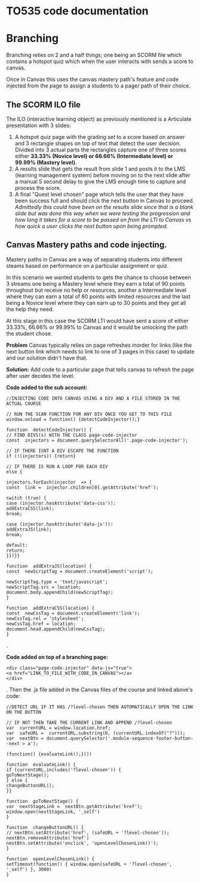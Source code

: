 # TO535 code documentation

# Branching
Branching relies on 2 and a half things; one being an SCORM file which contains a hotspot quiz which when the user interacts with sends a score to canvas. 

Once in Canvas this uses the canvas mastery path's feature and code injected from the page to assign a students to a page/ path of their choice.

## The SCORM ILO file

The ILO (interactive learning object) as previously mentioned is a Articulate presentation with 3 slides:
1. A hotspot quiz page with the grading set to a score based on answer and 3 rectangle shapes on top of text that detect the user decision. Divided into 3 actual parts the rectangles capture one of three scores either **33.33% (Novice level) or 66.66% (Intermediate level) or  99.99% (Mastery level)**.
2.  A results slide that gets the result from slide 1 and posts it to the LMS (learning management system) before moving on to the next slide after a manual 5 second delay to give the LMS enough time to capture and process the score. 
3. A final "Quest level chosen" page which tells the user that they have been success full and should click the next button  in Canvas to proceed. *Admittedly this could have been on the results slide since that is a blank slide but was done this way when we were testing the progression and how long it takes for a score to be passed on from the LTI to Canvas vs how quick a user clicks the next button upon being prompted.* 

## Canvas Mastery paths and code injecting.
Mastery paths in Canvas are a way of separating students into different steams based on performance on a particular assignment or quiz.

In this scenario we wanted students to gets the chance to choose between 3  streams one being a Mastery level where they earn a total of 90 points throughout but receive no help or resources, another a Intermediate level where they can earn a total of 60 points with limited resources and the last being a Novice level where they can earn up to 30 points and they get all the help they need.

At this stage in this case the SCORM LTI would have sent a score of either 33.33%, 66.66% or 99.99% to Canvas and it would be unlocking the path the student chose.

**Problem**
Canvas typically relies on page refreshes inorder for links (like the next button link which needs to link to one of 3 pages in this case) to update and our solution didn't have that.  

**Solution:**
Add code to a particular page that tells canvas to refresh the page after user decides the level.

**Code added to the sub account:**

  

    //INJECTING CODE INTO CANVAS USING A DIV AND A FILE STORED IN THE ACTUAL COURSE
    
    // RUN THE SCAN FUNCTION FOR ANY DIV ONCE YOU GET TO THIS FILE
    window.onload = function() {detectCodeInjector();}
    
    function  detectCodeInjector() {
    // FIND DIVS(s) WITH THE CLASS page-code-injector
    const  injectors = document.querySelectorAll('.page-code-injector');

    // IF THERE ISNT A DIV ESCAPE THE FUNCTION
    if (!(injectors)) {return}
    
    // IF THERE IS RUN A LOOP FOR EACH DIV
    else {
    
    injectors.forEach(injector  => {
    const  link =  injector.children[0].getAttribute('href');

    switch (true) {
    case (injector.hasAttribute('data-css')):
    addExtraCSS(link);
    break;
    
    case (injector.hasAttribute('data-js')):
    addExtraJS(link);
    break;
    
    default:
    return;
    }})}}
  
    function  addExtraJS(location) {
    const  newScriptTag = document.createElement('script');
    
    newScriptTag.type = 'text/javascript';
    newScriptTag.src = location;
    document.body.appendChild(newScriptTag);
    }
    
    function  addExtraCSS(location) {
    const  newCssTag = document.createElement('link');
    newCssTag.rel = 'stylesheet';
    newCssTag.href = location;
    document.head.appendChild(newCssTag);
    }

.

**Code added on top of a branching page:**

    <div class="page-code-injector" data-js="true">
    <a href="LINK_TO_FILE_WITH_CODE_IN_CANVAS"></a>
    </div>

.
Then the .js file added in the Canvas files of the course and linked above's code:

    //DETECT URL IF IT HAS /?level-chosen THEN AUTOMATICALLY OPEN THE LINK ON THE BUTTON
    
    // IF NOT THEN TAKE THE CURRENT LINK AND APPEND /?level-chosen
    var  currentURL = window.location.href;
    var  safeURL =  currentURL.substring(0, (currentURL.indexOf("?")));
    var  nextBtn = document.querySelector('.module-sequence-footer-button--next > a');

    (function() {evaluateLink();}())

    function  evaluateLink() {
    if (currentURL.includes('?level-chosen')) {
    goToNextStage();
    } else {
    changeButtonURL();
    }}
    
    function  goToNextStage() {
    var  nextStageLink =  nextBtn.getAttribute('href');
    window.open(nextStageLink, '_self')
    }
    
    function  changeButtonURL() {
    // nextBtn.setAttribute('href', (safeURL + '?level-chosen'));
    nextBtn.removeAttribute('href')
    nextBtn.setAttribute('onclick', 'openLevelChosenLink()');
    }

    function  openLevelChosenLink() {
    setTimeout(function() { window.open(safeURL + '?level-chosen', '_self') }, 3000)
    }


